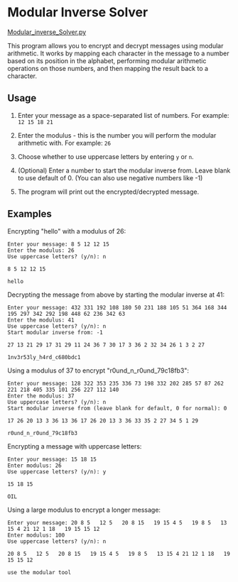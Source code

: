# Modular Inverse Solver
[Modular_inverse_Solver.py](https://github.com/MolCoteH/Crypto/blob/main/Modular_inverse_Solver.py)

This program allows you to encrypt and decrypt messages using modular arithmetic. It works by mapping each character in the message to a number based on its position in the alphabet, performing modular arithmetic operations on those numbers, and then mapping the result back to a character.

## Usage 

1. Enter your message as a space-separated list of numbers. For example: `12 15 18 21`

2. Enter the modulus - this is the number you will perform the modular arithmetic with. For example: `26` 

3. Choose whether to use uppercase letters by entering `y` or `n`.

4. (Optional) Enter a number to start the modular inverse from. Leave blank to use default of 0. (You can also use negative numbers like -1)

5. The program will print out the encrypted/decrypted message.

## Examples

Encrypting "hello" with a modulus of 26:

```
Enter your message: 8 5 12 12 15
Enter the modulus: 26
Use uppercase letters? (y/n): n

8 5 12 12 15  

hello
```

Decrypting the message from above by starting the modular inverse at 41:

``` 
Enter your message: 432 331 192 108 180 50 231 188 105 51 364 168 344 195 297 342 292 198 448 62 236 342 63 
Enter the modulus: 41
Use uppercase letters? (y/n): n
Start modular inverse from: -1

27 13 21 29 17 31 29 11 24 36 7 30 17 3 36 2 32 34 26 1 3 2 27 

1nv3r53ly_h4rd_c680bdc1
```

Using a modulus of 37 to encrypt "r0und_n_r0und_79c18fb3":

```
Enter your message: 128 322 353 235 336 73 198 332 202 285 57 87 262 221 218 405 335 101 256 227 112 140
Enter the modulus: 37
Use uppercase letters? (y/n): n
Start modular inverse from (leave blank for default, 0 for normal): 0

17 26 20 13 3 36 13 36 17 26 20 13 3 36 33 35 2 27 34 5 1 29 

r0und_n_r0und_79c18fb3
```

Encrypting a message with uppercase letters:

```
Enter your message: 15 18 15
Enter modulus: 26
Use uppercase letters? (y/n): y 

15 18 15

OIL
```

Using a large modulus to encrypt a longer message:

```
Enter your message: 20 8 5   12 5   20 8 15   19 15 4 5   19 8 5   13 15 4 21 12 1 18   19 15 15 12
Enter modulus: 100
Use uppercase letters? (y/n): n

20 8 5   12 5   20 8 15   19 15 4 5   19 8 5   13 15 4 21 12 1 18   19 15 15 12 

use the modular tool
```
